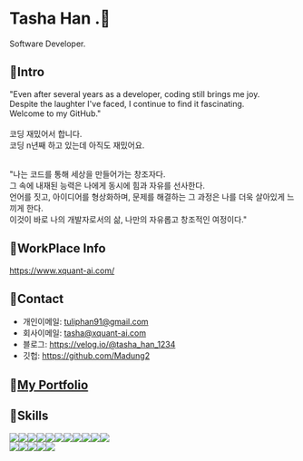 # Tasha Han .👋
Software Developer.

## 📌Intro

"Even after several years as a developer, coding still brings me joy. 
<br>Despite the laughter I've faced, I continue to find it fascinating. 
<br>Welcome to my GitHub."
<br>
<br>코딩 재밌어서 합니다. 
<br>코딩 n년째 하고 있는데 아직도 재밌어요.

<br>"나는 코드를 통해 세상을 만들어가는 창조자다. 
<br>그 속에 내재된 능력은 나에게 동시에 힘과 자유를 선사한다. 
<br>언어를 짓고, 아이디어를 형상화하며, 문제를 해결하는 그 과정은 나를 더욱 살아있게 느끼게 한다.
<br>이것이 바로 나의 개발자로서의 삶, 나만의 자유롭고 창조적인 여정이다."

## 📌WorkPlace Info
https://www.xquant-ai.com/

## 📌Contact

* 개인이메일: tuliphan91@gmail.com
* 회사이메일: tasha@xquant-ai.com
* 블로그: https://velog.io/@tasha_han_1234
* 깃헙: https://github.com/Madung2

## 📌[My Portfolio](https://github.com/Madung2/portfolio)


## 📌Skills
<div style="display:flex">
    <img src="https://img.shields.io/badge/Python-3776AB?style=for-the-badge&logo=Python&logoColor=white">
  <img  style='display:flex;float:left' src="https://img.shields.io/badge/Django-092E20?style=for-the-badge&logo=Django&logoColor=white">
  <img  style='float:left' src="https://img.shields.io/badge/FastAPI-009688?style=for-the-badge&logo=FastAPI&logoColor=white">
<img src="https://img.shields.io/badge/Flask-000000?style=for-the-badge&logo=Flask&logoColor=white">
  <img src="https://img.shields.io/badge/JavaScript-F7DF1E?style=for-the-badge&logo=JavaScript&logoColor=white">
<img src="https://img.shields.io/badge/TypeScript-3178C6?style=flat-square&logo=TypeScript&logoColor=white">
<img src="https://img.shields.io/badge/Java-007396?style=flat-square&logo=java&logoColor=white">
<img src="https://img.shields.io/badge/React-61DAFB?style=flat-square&logo=React&logoColor=white">
<img src="https://img.shields.io/badge/Spring-6DB33F?style=flat-square&logo=Spring&logoColor=white">
    
  <img src="https://img.shields.io/badge/HTML5-E34F26?style=for-the-badge&logo=HTML5&logoColor=white">
  <img src="https://img.shields.io/badge/CSS3-1572B6?style=for-the-badge&logo=CSS3&logoColor=white">
</div>


<div style="display:flex">
    <img src="https://img.shields.io/badge/PostgreSQL-4169E1?style=for-the-badge&logo=PostgreSQL&logoColor=white">
    <img src="https://img.shields.io/badge/MySQL-7B68EE?style=for-the-badge&logo=MySQL&logoColor=white">
    <img src="https://img.shields.io/badge/Docker-2496ED?style=for-the-badge&logo=Docker&logoColor=white">
    <img src="https://img.shields.io/badge/MongoDB-47A248?style=for-the-badge&logo=MongoDB&logoColor=white">
<img src="https://img.shields.io/badge/AWS-232F3E?style=for-the-badge&logo=Amazon AWS&logoColor=white">
</div>


